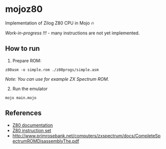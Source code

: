 # mojoz80

Implementation of Zilog Z80 CPU in Mojo 🔥

*Work-in-progress !!!* - many instructions are not yet implemented.


## How to run

1) Prepare ROM:

`z80asm -o simple.rom ./z80progs/simple.asm`

_Note: You can use for example ZX Spectrum ROM._


2) Run the emulator

`mojo main.mojo`


## References

* [Z80 documentation](https://www.zilog.com/docs/z80/um0080.pdf)
* [Z80 instruction set](https://clrhome.org/table/)
* http://www.primrosebank.net/computers/zxspectrum/docs/CompleteSpectrumROMDisassemblyThe.pdf
